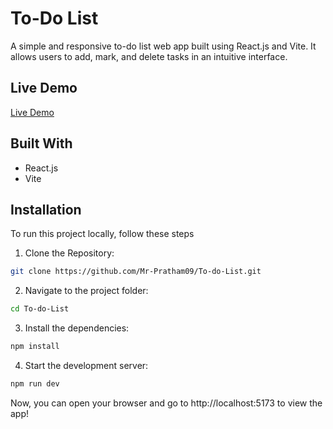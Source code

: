 # To-Do List

A simple and responsive to-do list web app built using React.js and Vite. It allows users to add, mark, and delete tasks in an intuitive interface.

## Live Demo

[Live Demo](https://lovely-dusk-aac2e5.netlify.app/)

## Built With

- React.js
- Vite

## Installation

To run this project locally, follow these steps

1. Clone the Repository:
```bash
git clone https://github.com/Mr-Pratham09/To-do-List.git
```
2. Navigate to the project folder:
```bash
cd To-do-List
```

3. Install the dependencies:
```bash
npm install
```

4. Start the development server:
```bash
npm run dev
```

Now, you can open your browser and go to http://localhost:5173 to view the app!
